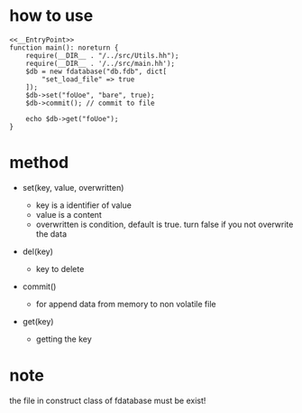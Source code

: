 # how to use

```hack
<<__EntryPoint>>
function main(): noreturn {
    require(__DIR__ . "/../src/Utils.hh");
    require(__DIR__ . '/../src/main.hh');
    $db = new fdatabase("db.fdb", dict[ 
        "set_load_file" => true
    ]);
    $db->set("foUoe", "bare", true); 
    $db->commit(); // commit to file

    echo $db->get("foUoe");
}
```

# method

+ set(key, value, overwritten)
    - key is a identifier of value
    - value is a content
    - overwritten is condition, default is true. turn false if you not overwrite the data
+ del(key)
    - key to delete

+ commit()
    - for append data from memory to non volatile file

+ get(key)
    - getting the key

# note 
the file in construct class of fdatabase must be exist!